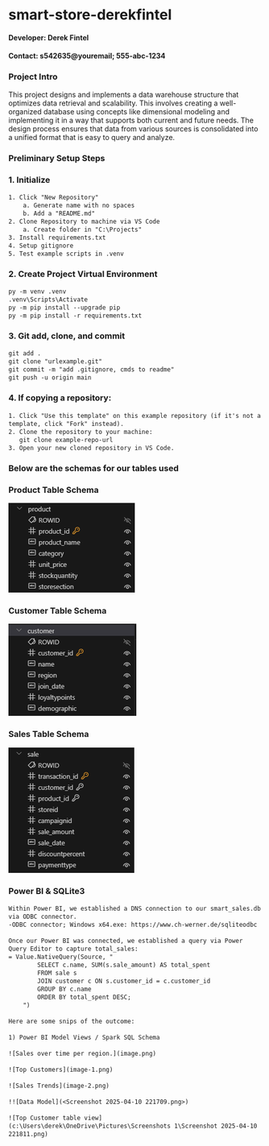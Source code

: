 # smart-store-derekfintel
#### Developer: Derek Fintel
#### Contact: s542635@youremail; 555-abc-1234

### Project Intro
This project designs and implements a data warehouse structure that optimizes data retrieval and scalability. This involves creating a well-organized database using concepts like dimensional modeling and implementing it in a way that supports both current and future needs. The design process ensures that data from various sources is consolidated into a unified format that is easy to query and analyze.

### Preliminary Setup Steps
### 1. Initialize
```
1. Click "New Repository"
    a. Generate name with no spaces
    b. Add a "README.md"
2. Clone Repository to machine via VS Code
    a. Create folder in "C:\Projects"
3. Install requirements.txt
4. Setup gitignore
5. Test example scripts in .venv
```
### 2. Create Project Virtual Environment
```
py -m venv .venv
.venv\Scripts\Activate
py -m pip install --upgrade pip 
py -m pip install -r requirements.txt
```
### 3. Git add, clone, and commit
```
git add .
git clone "urlexample.git"
git commit -m "add .gitignore, cmds to readme"
git push -u origin main
```
### 4. If copying a repository:
```
1. Click "Use this template" on this example repository (if it's not a template, click "Fork" instead).
2. Clone the repository to your machine:
   git clone example-repo-url
3. Open your new cloned repository in VS Code.
```
### Below are the schemas for our tables used
### Product Table Schema
![Product](image-4.png)

### Customer Table Schema
![Customer](image-3.png)

### Sales Table Schema
![Sales](image-5.png)

### Power BI & SQLite3 
```
Within Power BI, we established a DNS connection to our smart_sales.db via ODBC connector.
-ODBC connector; Windows x64.exe: https://www.ch-werner.de/sqliteodbc

Once our Power BI was connected, we established a query via Power Query Editor to capture total_sales:
= Value.NativeQuery(Source, "
        SELECT c.name, SUM(s.sale_amount) AS total_spent
        FROM sale s
        JOIN customer c ON s.customer_id = c.customer_id
        GROUP BY c.name
        ORDER BY total_spent DESC;
    ")

Here are some snips of the outcome:

1) Power BI Model Views / Spark SQL Schema

![Sales over time per region.](image.png)

![Top Customers](image-1.png)

![Sales Trends](image-2.png)

!![Data Model](<Screenshot 2025-04-10 221709.png>)

![Top Customer table view](c:\Users\derek\OneDrive\Pictures\Screenshots 1\Screenshot 2025-04-10 221811.png)
